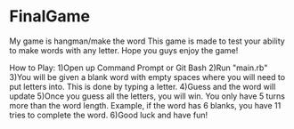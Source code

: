 # FinalGame
My game is hangman/make the word
This game is made to test your ability to make words with any letter.
Hope you guys enjoy the game!

How to Play:
1)Open up Command Prompt or Git Bash
2)Run "main.rb"
3)You will be given a blank word with empty spaces where you will need to put letters into. This is done by typing a letter.
4)Guess and the word will update
5)Once you guess all the letters, you will win.
You only have 5 turns more than the word length. Example, if the word has 6 blanks, you have 11 tries to complete the word.
6)Good luck and have fun!
